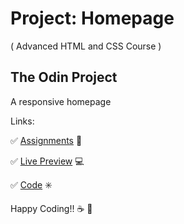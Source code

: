 # Project: Homepage 
( Advanced HTML and CSS Course )

## The Odin Project

A responsive homepage

Links:

:white_check_mark: [Assignments](https://www.theodinproject.com/lessons/node-path-advanced-html-and-css-homepage#assignment) :blue_book:

:white_check_mark: [Live Preview](https://carlosfrontend.github.io/project-homepage/) :computer:

:white_check_mark: [Code](https://github.com/carlosfrontend/project-homepage) :eight_spoked_asterisk:

Happy Coding!! :coffee: :rocket:
